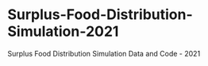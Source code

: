 # Surplus-Food-Distribution-Simulation-2021
Surplus Food Distribution Simulation Data and Code - 2021
